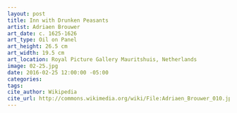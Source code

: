```yaml
---
layout: post
title: Inn with Drunken Peasants
artist: Adriaen Brouwer
art_date: c. 1625-1626
art_type: Oil on Panel
art_height: 26.5 cm
art_width: 19.5 cm
art_location: Royal Picture Gallery Mauritshuis, Netherlands
image: 02-25.jpg
date: 2016-02-25 12:00:00 -05:00
categories:
tags:
cite_author: Wikipedia
cite_url: http://commons.wikimedia.org/wiki/File:Adriaen_Brouwer_010.jpg
---
```

